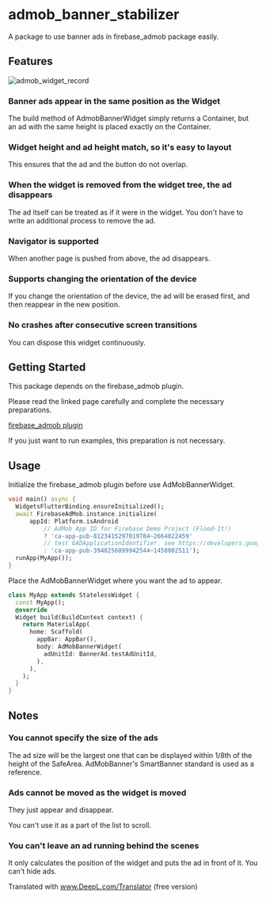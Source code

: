 # admob_banner_stabilizer

A package to use banner ads in firebase_admob package easily.

## Features

![admob_widget_record](https://user-images.githubusercontent.com/12369062/102615893-058eeb00-417a-11eb-8f39-121d3ba865e0.gif)

### Banner ads appear in the same position as the Widget

The build method of AdmobBannerWidget simply returns a Container, but an ad with the same height is placed exactly on the Container.

### Widget height and ad height match, so it's easy to layout

This ensures that the ad and the button do not overlap.

### When the widget is removed from the widget tree, the ad disappears

The ad itself can be treated as if it were in the widget. You don't have to write an additional process to remove the ad.

### Navigator is supported

When another page is pushed from above, the ad disappears.

### Supports changing the orientation of the device

If you change the orientation of the device, the ad will be erased first, and then reappear in the new position.

### No crashes after consecutive screen transitions

You can dispose this widget continuously.


## Getting Started

This package depends on the firebase_admob plugin.

Please read the linked page carefully and complete the necessary preparations.

[firebase_admob plugin](https://pub.dev/packages/firebase_admob)

If you just want to run examples, this preparation is not necessary.

## Usage

Initialize the firebase_admob plugin before use AdMobBannerWidget.

```dart
void main() async {
  WidgetsFlutterBinding.ensureInitialized();
  await FirebaseAdMob.instance.initialize(
      appId: Platform.isAndroid
          // AdMob App ID for Firebase Demo Project (Flood-It!)
          ? 'ca-app-pub-8123415297019784~2664022459'
          // test GADApplicationIdentifier. see https://developers.google.com/admob/ios/quick-start?hl=en
          : 'ca-app-pub-3940256099942544~1458002511');
  runApp(MyApp());
}
```

Place the AdMobBannerWidget where you want the ad to appear.

```dart
class MyApp extends StatelessWidget {
  const MyApp();
  @override
  Widget build(BuildContext context) {
    return MaterialApp(
      home: Scaffold(
        appBar: AppBar(),
        body: AdMobBannerWidget(
          adUnitId: BannerAd.testAdUnitId,
        ),
      ),
    );
  }
}
```

## Notes

### You cannot specify the size of the ads

The ad size will be the largest one that can be displayed within 1/8th of the height of the SafeArea.
AdMobBanner's SmartBanner standard is used as a reference.

### Ads cannot be moved as the widget is moved

They just appear and disappear.

You can't use it as a part of the list to scroll.

### You can't leave an ad running behind the scenes

It only calculates the position of the widget and puts the ad in front of it. You can't hide ads.

Translated with www.DeepL.com/Translator (free version)